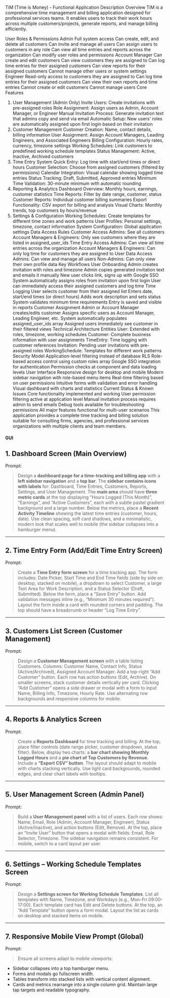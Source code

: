 TiM (Time is Money) - Functional Application Description
Overview
TiM is a comprehensive time management and billing application designed for professional services teams. It enables users to track their work hours across multiple customers/projects, generate reports, and manage billing efficiently.

User Roles & Permissions
Admin
Full system access
Can create, edit, and delete all customers
Can invite and manage all users
Can assign users to customers in any role
Can view all time entries and reports across the organization
Can modify user roles and permissions
Account Manager
Can create and edit customers
Can view customers they are assigned to
Can log time entries for their assigned customers
Can view reports for their assigned customers
Cannot manage other users or system settings
Engineer
Read-only access to customers they are assigned to
Can log time entries for their assigned customers
Can view their own reports and time entries
Cannot create or edit customers
Cannot manage users
Core Features
1. User Management (Admin Only)
Invite Users: Create invitations with pre-assigned roles
Role Assignment: Assign users as Admin, Account Manager, or Engineer
Manual Invitation Process: Generate invitation text that admins copy and send via email
Automatic Setup: New users' roles are automatically assigned upon first login based on their invitation
2. Customer Management
Customer Creation: Name, contact details, billing information
User Assignment: Assign Account Managers, Leading Engineers, and Associated Engineers
Billing Configuration: Hourly rates, currency, timezone settings
Working Schedules: Link customers to predefined working schedule templates
Status Management: Active, Inactive, Archived customers
3. Time Entry System
Quick Entry: Log time with start/end times or direct hours
Customer Selection: Choose from assigned customers (filtered by permissions)
Calendar Integration: Visual calendar showing logged time entries
Status Tracking: Draft, Submitted, Approved entries
Minimum Time Validation: 30-minute minimum with automatic rounding
4. Reporting & Analytics
Dashboard Overview: Monthly hours, earnings, customer statistics
Time Reports: Filter by date range, customer, status
Customer Reports: Individual customer billing summaries
Export Functionality: CSV export for billing and analysis
Visual Charts: Monthly trends, top customers by hours/revenue
5. Settings & Configuration
Working Schedules: Create templates for different time zones and work patterns
User Profiles: Personal settings, timezone, contact information
System Configuration: Global application settings
Data Access Rules
Customer Access
Admins: See all customers
Account Managers & Engineers: Only see customers where they are listed in assigned_user_ids
Time Entry Access
Admins: Can view all time entries across the organization
Account Managers & Engineers: Can only log time for customers they are assigned to
User Data Access
Admins: Can view and manage all users
Non-Admins: Can only view their own profile data
Key Workflows
User Onboarding
Admin creates invitation with roles and timezone
Admin copies generated invitation text and emails it manually
New user clicks link, signs up with Google SSO
System automatically assigns roles from invitation upon first login
User can immediately access their assigned customers and log time
Time Logging
User selects customer from their assigned list
Enters date, start/end times (or direct hours)
Adds work description and sets status
System validates minimum time requirements
Entry is saved and visible in reports
Customer Assignment
Admin or Account Manager creates/edits customer
Assigns specific users as Account Manager, Leading Engineer, etc.
System automatically populates assigned_user_ids array
Assigned users immediately see customer in their filtered views
Technical Architecture
Entities
User: Extended with roles, timezone, working schedules
Customer: Complete business information with user assignments
TimeEntry: Time logging with customer references
Invitation: Pending user invitations with pre-assigned roles
WorkingSchedule: Templates for different work patterns
Security Model
Application-level filtering instead of database RLS
Role-based access control using custom roles array
Google SSO integration for authentication
Permission checks at component and data loading levels
User Interface
Responsive design for desktop and mobile
Modern sidebar navigation with role-based menu items
Real-time filtering based on user permissions
Intuitive forms with validation and error handling
Visual dashboard with charts and statistics
Current Status & Known Issues
Core functionality implemented and working
User permission filtering active at application level
Manual invitation process requires admin to send emails
Debug tools available for troubleshooting permissions
All major features functional for multi-user scenarios
This application provides a complete time tracking and billing solution suitable for consulting firms, agencies, and professional services organizations with multiple clients and team members.

#### GUI

## **1. Dashboard Screen (Main Overview)**

Prompt:

> Design a **dashboard page for a time-tracking and billing app** with a **left sidebar navigation** and a **top bar**. The **sidebar contains icons with labels** for: Dashboard, Time Entries, Customers, Reports, Settings, and User Management. The **main area** should have **three metric cards** at the top displaying “Hours Logged (This Month)”, “Earnings”, and “Active Customers”, each with a subtle pastel gradient background and a large number. Below the metrics, place a **Recent Activity Timeline** showing the latest time entries (customer, hours, date). Use clean spacing, soft card shadows, and a minimalistic, modern look that scales well to mobile (the sidebar collapses into a hamburger menu).

---

## **2. Time Entry Form (Add/Edit Time Entry Screen)**

Prompt:

> Create a **Time Entry form screen** for a time tracking app. The form includes: Date Picker, Start Time and End Time fields (side by side on desktop, stacked on mobile), a dropdown to select Customer, a large Text Area for Work Description, and a Status Selector (Draft, Submitted). Below the form, place a “Save Entry” button. Add validation messages inline (e.g., “Minimum 30 minutes required”). Layout the form inside a card with rounded corners and padding. The top should have a breadcrumb or header “Log Time Entry”.

---

## **3. Customers List Screen (Customer Management)**

Prompt:

> Design a **Customer Management screen** with a table listing Customers. Columns: Customer Name, Contact Info, Status (Active/Archived), Assigned Account Manager. Add a top-right “Add Customer” button. Each row has action buttons (Edit, Archive). On smaller screens, stack customer details vertically per card. Clicking “Add Customer” opens a side drawer or modal with a form to input Name, Billing Info, Timezone, Hourly Rate. Use alternating row backgrounds and responsive columns for mobile.

---

## **4. Reports & Analytics Screen**

Prompt:

> Create a **Reports Dashboard** for time tracking and billing. At the top, place filter controls (date range picker, customer dropdown, status filter). Below, display two charts: a **bar chart showing Monthly Logged Hours** and a **pie chart of Top Customers by Revenue**. Include a **“Export CSV” button**. The layout should adapt to mobile with charts stacking vertically. Use light card backgrounds, rounded edges, and clear chart labels with tooltips.

---

## **5. User Management Screen (Admin Panel)**

Prompt:

> Build a **User Management panel** with a list of users. Each row shows: Name, Email, Role (Admin, Account Manager, Engineer), Status (Active/Inactive), and action buttons (Edit, Remove). At the top, place an “Invite User” button that opens a modal with fields: Email, Role Selector, Timezone. The sidebar navigation remains consistent. For mobile, switch to a card layout per user.

---

## **6. Settings – Working Schedule Templates Screen**

Prompt:

> Design a **Settings screen for Working Schedule Templates**. List all templates with Name, Timezone, and Workdays (e.g., Mon-Fri 09:00-17:00). Each template card has Edit and Delete buttons. At the top, an “Add Template” button opens a form modal. Layout the list as cards on desktop and stacked items on mobile.

---

## **7. Responsive Mobile View Prompt (Global)**

Prompt:

> Ensure all screens adapt to mobile viewports:

* Sidebar collapses into a top hamburger menu.
* Forms and modals go fullscreen width.
* Tables transform into stacked lists with vertical content alignment.
* Cards and metrics rearrange into a single column grid.
  Maintain large tap targets and readable typography.
